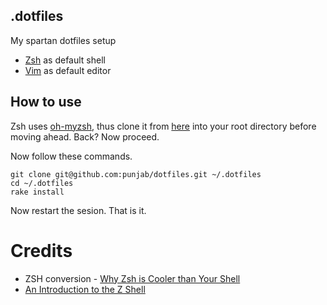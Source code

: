 ## .dotfiles

My spartan dotfiles setup

- [Zsh](http://www.zsh.org) as default shell
- [Vim](http://www.vim.org) as default editor

## How to use

Zsh uses [oh-myzsh](https://github.com/robbyrussell/oh-my-zsh), thus clone it from [here](https://github.com/robbyrussell/oh-my-zsh) into your root directory before moving ahead. Back? Now proceed.

Now follow these commands.

```
git clone git@github.com:punjab/dotfiles.git ~/.dotfiles
cd ~/.dotfiles
rake install
```

Now restart the sesion. That is it.

# Credits
- ZSH conversion - [Why Zsh is Cooler than Your Shell](http://www.slideshare.net/jaguardesignstudio/why-zsh-is-cooler-than-your-shell-16194692)
- [An Introduction to the Z Shell](http://zsh.sourceforge.net/Intro/intro_1.html)
